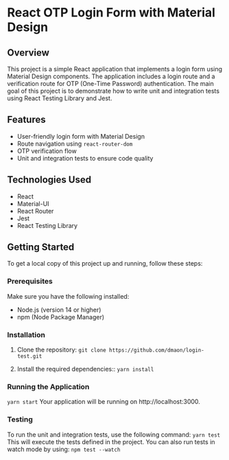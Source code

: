 # React OTP Login Form with Material Design

## Overview

This project is a simple React application that implements a login form using Material Design components. The application includes a login route and a verification route for OTP (One-Time Password) authentication. The main goal of this project is to demonstrate how to write unit and integration tests using React Testing Library and Jest.

## Features

- User-friendly login form with Material Design
- Route navigation using `react-router-dom`
- OTP verification flow
- Unit and integration tests to ensure code quality

## Technologies Used

- React
- Material-UI
- React Router
- Jest
- React Testing Library

## Getting Started

To get a local copy of this project up and running, follow these steps:

### Prerequisites

Make sure you have the following installed:

- Node.js (version 14 or higher)
- npm (Node Package Manager)

### Installation

1. Clone the repository:
   `git clone https://github.com/dmaon/login-test.git`

1. Install the required dependencies::
   `yarn install`

### Running the Application

`yarn start`
Your application will be running on http://localhost:3000.

### Testing

To run the unit and integration tests, use the following command:
`yarn test`
This will execute the tests defined in the project. You can also run tests in watch mode by using:
`npm test --watch`
